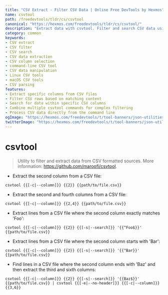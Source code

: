 ```yaml
---
title: "CSV Extract - Filter CSV Data | Online Free DevTools by Hexmos"
name: csvtool
path: /freedevtools/tldr/cs/csvtool
canonical: "https://hexmos.com/freedevtools/tldr/cs/csvtool/"
description: "Extract data with csvtool. Filter and search CSV data using command line arguments, enhancing your data processing workflow. Free online tool, no registration required."
category: common
keywords:
- CSV extract
- CSV filter
- CSV search
- CSV data extraction
- CSV column selection
- command-line CSV tool
- CSV data manipulation
- Linux CSV tools
- macOS CSV tools
- CSV parsing
features:
- Extract specific columns from CSV files
- Filter CSV rows based on matching content
- Search for data within specific CSV columns
- Combine multiple csvtool commands for complex filtering
- Process CSV data directly from the command line
ogImage: "https://hexmos.com/freedevtools/t/tool-banners/json-utilities-banner.png"
twitterImage: "https://hexmos.com/freedevtools/t/tool-banners/json-utilities-banner.png"
---
```


# csvtool

> Utility to filter and extract data from CSV formatted sources.
> More information: <https://github.com/maroofi/csvtool>.

- Extract the second column from a CSV file:

`csvtool {{[-c|--column]}} {{2}} {{path/to/file.csv}}`

- Extract the second and fourth columns from a CSV file:

`csvtool {{[-c|--column]}} {{2,4}} {{path/to/file.csv}}`

- Extract lines from a CSV file where the second column exactly matches 'Foo':

`csvtool {{[-c|--column]}} {{2}} {{[-s|--search]}} '{{^Foo$}}' {{path/to/file.csv}}`

- Extract lines from a CSV file where the second column starts with 'Bar':

`csvtool {{[-c|--column]}} {{2}} {{[-s|--search]}} '{{^Bar}}' {{path/to/file.csv}}`

- Find lines in a CSV file where the second column ends with 'Baz' and then extract the third and sixth columns:

`csvtool {{[-c|--column]}} {{2}} {{[-s|--search]}} '{{Baz$}}' {{path/to/file.csv}} | csvtool {{[-e|--no-header]}} {{[-c|--column]}} {{3,6}}`
